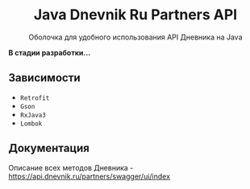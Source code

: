 <h1 align = "center">Java Dnevnik Ru Partners API</h1>
<p align = "center">Оболочка для удобного использования API Дневника на Java</p>

**В стадии разработки...**

## Зависимости
- `Retrofit`
- `Gson`
- `RxJava3`
- `Lombok`

## Документация
Описание всех методов Дневника - https://api.dnevnik.ru/partners/swagger/ui/index


